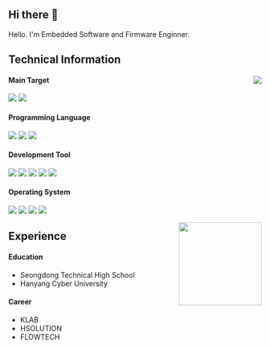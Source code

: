 ## Hi there 👋
Hello. I'm Embedded Software and Firmware Enginner.

## Technical Information 
#### Main Target           <img align='right' src="http://mazassumnida.wtf/api/v2/generate_badge?boj=sees111">
<img src="https://img.shields.io/badge/Embedded-00599C?style=flat-square&logo=Etsy&logoColor=white"/></a> 
<img src="https://img.shields.io/badge/ARM-0091BD?style=flat-square&logo=Arm&logoColor=white"/></a>
#### Programming Language
<img src="https://img.shields.io/badge/C-A8B9CC?style=flat-square&logo=C&logoColor=white"/></a>
<img src="https://img.shields.io/badge/C++-00599C?style=flat-square&logo=c%2B%2B&logoColor=white"/></a>
<img src="https://img.shields.io/badge/Python-3766AB?style=flat-square&logo=Python&logoColor=white"/></a>
#### Development Tool
<img src="https://img.shields.io/badge/STM32CUBEIDE-00599C?style=flat-square&logo=Etsy&logoColor=white"/></a>
<img src="https://img.shields.io/badge/Qt-41CD52?style=flat-square&logo=Qt&logoColor=white"/></a>
<img src="https://img.shields.io/badge/OrCAD-37814A?style=flat-square&logo=Celery&logoColor=white"/></a>
<img src="https://img.shields.io/badge/PADS-224099?style=flat-square&logo=Pandora&logoColor=white"/></a>
<img src="https://img.shields.io/badge/OpenCV-5C3EE8?style=flat-square&logo=OpenCV&logoColor=white"/></a>
#### Operating System
<img src="https://img.shields.io/badge/Windows-0078D6?style=flat-square&logo=Windows&logoColor=white"/></a>
<img src="https://img.shields.io/badge/Linux-FCC624?style=flat-square&logo=Linux&logoColor=white"/></a>
<img src="https://img.shields.io/badge/Ubuntu-E95420?style=flat-square&logo=Ubuntu&logoColor=white"/></a>
<img src="https://img.shields.io/badge/Fedora-294172?style=flat-square&logo=Fedora&logoColor=white"/></a>

<img align='right' src="https://github-readme-stats.vercel.app/api?username=JeHeeYu&show_icons=true&theme=dark" height="165"></a>


## Experience
#### Education
* Seongdong Technical High School
* Hanyang Cyber University
#### Career
* KLAB 
* HSOLUTION
* FLOWTECH

 
